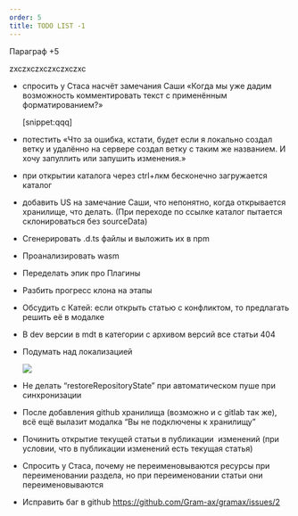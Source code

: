 ```yaml
---
order: 5
title: TODO LIST -1
---
```


Параграф +5

zxczxczxczxczxczxc

-  спросить у Стаса насчёт замечания Саши «Когда мы уже дадим возможность комментировать текст с применённым форматированием?»

   [snippet:qqq]

-  потестить «Что за ошибка, кстати, будет если я локально создал ветку и удалённо на сервере создал ветку с таким же названием. И хочу запуллить или запушить изменения.»

-  при открытии каталога через ctrl+лкм бесконечно загружается каталог

-  добавить US на замечание Саши, что непонятно, когда открывается хранилище, что делать. (При переходе по ссылке каталог пытается склонироваться без sourceData)

-  Сгенерировать .d.ts файлы и выложить их в npm

-  Проанализировать wasm

-  Переделать эпик про Плагины

-  Разбить прогресс клона на этапы

-  Обсудить с Катей: если открыть статью с конфликтом, то предлагать решить её в модалке

-  В dev версии в mdt в категории с архивом версий все статьи 404

-  Подумать над локализацией

   ![](./todo_1.png)

-  Не делать “restoreRepositoryState” при автоматическом пуше при синхронизации

-  После добавления github хранилища (возможно и с gitlab так же), всё ещё вылазит модалка “Вы не подключены к хранилищу”

-  Починить открытие текущей статьи в публикации  изменений (при условии, что в публикации изменений есть текущая статья)

-  Спросить у Стаса, почему не переименовываются ресурсы при переименовании раздела, но при переименовании статьи они переименовываются

-  Исправить баг в github <https://github.com/Gram-ax/gramax/issues/2>